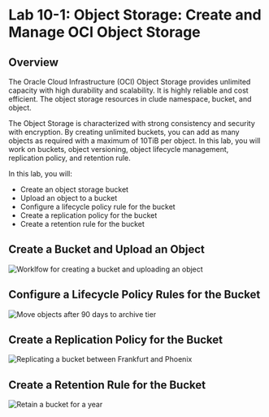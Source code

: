 # Lab 10-1: Object Storage: Create and Manage OCI Object Storage

## Overview

The Oracle Cloud Infrastructure (OCI) Object Storage provides unlimited capacity with high durability and scalability. It is highly reliable and cost efficient. The object storage resources in clude namespace, bucket, and object.

The Object Storage is characterized with strong consistency and security with encryption. By creating unlimited buckets, you can add as many objects as required with a maximum of 10TiB per object. In this lab, you will work on buckets, object versioning, object lifecycle management, replication policy, and retention rule.

In this lab, you will:

- Create an object storage bucket
- Upload an object to a bucket
- Configure a lifecycle policy rule for the bucket
- Create a replication policy for the bucket
- Create a retention rule for the bucket

## Create a Bucket and Upload an Object

![Worklfow for creating a bucket and uploading an object](https://dfhawthorne.github.io/home/oci-2024-architect-associate/storage/configure-and-manage-object-storage/create_a_bucket_and_upload_an_object.png)

## Configure a Lifecycle Policy Rules for the Bucket

![Move objects after 90 days to archive tier](https://dfhawthorne.github.io/home/oci-2024-architect-associate/storage/configure-and-manage-object-storage/configure_a_lifecycle_policy_rules_for_the_bucket.png)

## Create a Replication Policy for the Bucket

![Replicating a bucket between Frankfurt and Phoenix](https://dfhawthorne.github.io/home/oci-2024-architect-associate/storage/configure-and-manage-object-storage/create_a_replication_policy_for_the_bucket.png)

## Create a Retention Rule for the Bucket

![Retain a bucket for a year](https://dfhawthorne.github.io/home/oci-2024-architect-associate/storage/configure-and-manage-object-storage/create_a_retention_rule_for_the_bucket.png)
